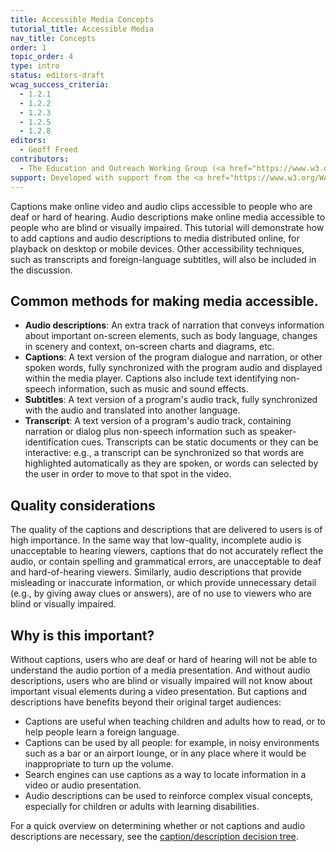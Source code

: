 ```yaml
---
title: Accessible Media Concepts
tutorial_title: Accessible Media
nav_title: Concepts
order: 1
topic_order: 4
type: intro
status: editors-draft
wcag_success_criteria:
  - 1.2.1
  - 1.2.2
  - 1.2.3
  - 1.2.5
  - 1.2.8
editors:
  - Geoff Freed
contributors:
  - The Education and Outreach Working Group (<a href="https://www.w3.org/WAI/EO/">EOWG</a>)
support: Developed with support from the <a href="https://www.w3.org/WAI/@@/">@@ project</a>
---
```

Captions make online video and audio clips accessible to people who are
deaf or hard of hearing. Audio descriptions make online media accessible
to people who are blind or visually impaired. This tutorial will
demonstrate how to add captions and audio descriptions to media
distributed online, for playback on desktop or mobile devices. Other
accessibility techniques, such as transcripts and foreign-language
subtitles, will also be included in the discussion.

## Common methods for making media accessible.

-   **Audio descriptions**: An extra track of narration that conveys
    information about important on-screen elements, such as body
    language, changes in scenery and context, on-screen charts and
    diagrams, etc.
-   **Captions**: A text version of the program dialogue and narration,
    or other spoken words, fully synchronized with the program audio and
    displayed within the media player. Captions also include text
    identifying non-speech information, such as music and sound effects.
-   **Subtitles**: A text version of a program's audio track, fully
    synchronized with the audio and translated into another language.
-   **Transcript**: A text version of a program's audio track,
    containing narration or dialog plus non-speech information such as
    speaker-identification cues. Transcripts can be static documents or
    they can be interactive: e.g., a transcript can be synchronized so
    that words are highlighted automatically as they are spoken, or
    words can selected by the user in order to move to that spot in the
    video.

## Quality considerations

The quality of the captions and descriptions that are delivered to users
is of high importance. In the same way that low-quality, incomplete
audio is unacceptable to hearing viewers, captions that do not
accurately reflect the audio, or contain spelling and grammatical
errors, are unacceptable to deaf and hard-of-hearing viewers. Similarly,
audio descriptions that provide misleading or inaccurate information, or
which provide unnecessary detail (e.g., by giving away clues or
answers), are of no use to viewers who are blind or visually impaired.

## Why is this important?

Without captions, users who are deaf or hard of hearing will not be able
to understand the audio portion of a media presentation. And without
audio descriptions, users who are blind or visually impaired will not
know about important visual elements during a video presentation. But
captions and descriptions have benefits beyond their original target
audiences:

-   Captions are useful when teaching children and adults how to read,
    or to help people learn a foreign language.
-   Captions can be used by all people: for example, in noisy
    environments such as a bar or an airport lounge, or in any place
    where it would be inappropriate to turn up the volume.
-   Search engines can use captions as a way to locate information in a
    video or audio presentation.
-   Audio descriptions can be used to reinforce complex visual concepts,
    especially for children or adults with learning disabilities.

For a quick overview on determining whether or not captions and audio
descriptions are necessary, see the [caption/description decision
tree](g).
